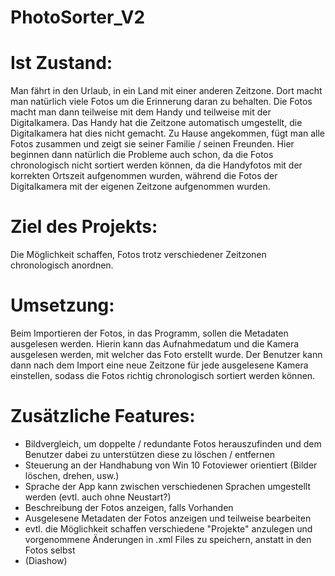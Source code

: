 # PhotoSorter_V2
# Ist Zustand:  
Man fährt in den Urlaub, in ein Land mit einer anderen Zeitzone. Dort macht man natürlich viele Fotos um die Erinnerung daran zu behalten.
Die Fotos macht man dann teilweise mit dem Handy und teilweise mit der Digitalkamera. Das Handy hat die Zeitzone automatisch umgestellt,
die Digitalkamera hat dies nicht gemacht.
Zu Hause angekommen, fügt man alle Fotos zusammen und zeigt sie seiner Familie / seinen Freunden. Hier beginnen dann natürlich die
Probleme auch schon, da die Fotos chronologisch nicht sortiert werden können, da die Handyfotos mit der korrekten Ortszeit aufgenommen
wurden, während die Fotos der Digitalkamera mit der eigenen Zeitzone aufgenommen wurden.

# Ziel des Projekts:  
Die Möglichkeit schaffen, Fotos trotz verschiedener Zeitzonen chronologisch anordnen.

# Umsetzung:  
Beim Importieren der Fotos, in das Programm, sollen die Metadaten ausgelesen werden. Hierin kann das Aufnahmedatum und die Kamera
ausgelesen werden, mit welcher das Foto erstellt wurde. Der Benutzer kann dann nach dem Import eine neue Zeitzone für jede ausgelesene
Kamera einstellen, sodass die Fotos richtig chronologisch sortiert werden können.

# Zusätzliche Features:  
 - Bildvergleich, um doppelte / redundante Fotos herauszufinden und dem Benutzer dabei zu unterstützen diese zu löschen / entfernen
 - Steuerung an der Handhabung von Win 10 Fotoviewer orientiert (Bilder löschen, drehen, usw.)
 - Sprache der App kann zwischen verschiedenen Sprachen umgestellt werden (evtl. auch ohne Neustart?)
 - Beschreibung der Fotos anzeigen, falls Vorhanden
 - Ausgelesene Metadaten der Fotos anzeigen und teilweise bearbeiten
 - evtl. die Möglichkeit schaffen verschiedene "Projekte" anzulegen und vorgenommene Änderungen in .xml Files zu speichern, anstatt in
   den Fotos selbst
 - (Diashow)
